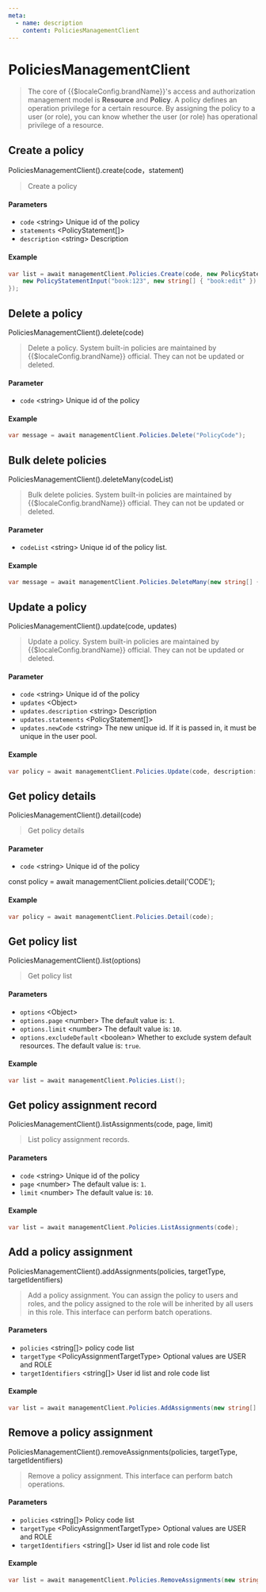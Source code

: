 ```yaml
---
meta:
  - name: description
    content: PoliciesManagementClient
---
```


# PoliciesManagementClient

<LastUpdated/>

> The core of {{$localeConfig.brandName}}'s access and authorization management model is **Resource** and **Policy**. A policy defines an operation privilege for a certain resource. By assigning the policy to a user (or role), you can know whether the user (or role) has operational privilege of a resource.

## Create a policy

PoliciesManagementClient().create(code，statement)

> Create a policy

#### Parameters

- `code` \<string\> Unique id of the policy
- `statements` \<PolicyStatement[]\>
- `description` \<string\> Description

#### Example

```csharp
var list = await managementClient.Policies.Create(code, new PolicyStatementInput[] {
    new PolicyStatementInput("book:123", new string[] { "book:edit" })
});
```

## Delete a policy

PoliciesManagementClient().delete(code)

> Delete a policy. System built-in policies are maintained by {{$localeConfig.brandName}} official. They can not be updated or deleted.

#### Parameter

- `code` \<string\> Unique id of the policy

#### Example

```csharp
var message = await managementClient.Policies.Delete("PolicyCode");
```

## Bulk delete policies

PoliciesManagementClient().deleteMany(codeList)

> Bulk delete policies. System built-in policies are maintained by {{$localeConfig.brandName}} official. They can not be updated or deleted.

#### Parameter

- `codeList` \<string\> Unique id of the policy list.

#### Example

```csharp
var message = await managementClient.Policies.DeleteMany(new string[] { code });
```

## Update a policy 

PoliciesManagementClient().update(code, updates)

> Update a policy. System built-in policies are maintained by {{$localeConfig.brandName}} official. They can not be updated or deleted.

#### Parameter

- `code` \<string\> Unique id of the policy
- `updates` \<Object\>
- `updates.description` \<string\> Description
- `updates.statements` \<PolicyStatement[]\>
- `updates.newCode` \<string\> The new unique id. If it is passed in, it must be unique in the user pool.

#### Example

```csharp
var policy = await managementClient.Policies.Update(code, description: "asd");
```

## Get policy details

PoliciesManagementClient().detail(code)

> Get policy details

#### Parameter

- `code` \<string\> Unique id of the policy

const policy = await managementClient.policies.detail('CODE');

#### Example

```csharp
var policy = await managementClient.Policies.Detail(code);
```

## Get policy list

PoliciesManagementClient().list(options)

> Get policy list

#### Parameters

- `options` \<Object\>
- `options.page` \<number\> The default value is: `1`.
- `options.limit` \<number\> The default value is: `10`.
- `options.excludeDefault` \<boolean\> Whether to exclude system default resources. The default value is: `true`.

#### Example

```csharp
var list = await managementClient.Policies.List();
```

## Get policy assignment record

PoliciesManagementClient().listAssignments(code, page, limit)

> List policy assignment records.

#### Parameters

- `code` \<string\> Unique id of the policy
- `page` \<number\> The default value is: `1`.
- `limit` \<number\> The default value is: `10`.

#### Example

```csharp
var list = await managementClient.Policies.ListAssignments(code);
```

## Add a policy assignment

PoliciesManagementClient().addAssignments(policies, targetType, targetIdentifiers)

> Add a policy assignment. You can assign the policy to users and roles, and the policy assigned to the role will be inherited by all users in this role. This interface can perform batch operations.

#### Parameters

- `policies` \<string[]\> policy code list
- `targetType` \<PolicyAssignmentTargetType\> Optional values are USER and ROLE
- `targetIdentifiers` \<string[]\> User id list and role code list

#### Example

```csharp
var list = await managementClient.Policies.AddAssignments(new string[] { code }, PolicyAssignmentTargetType.USER, new string[] { userId });
```

## Remove a policy assignment

PoliciesManagementClient().removeAssignments(policies, targetType, targetIdentifiers)

> Remove a policy assignment. This interface can perform batch operations.

#### Parameters

- `policies` \<string[]\> Policy code list
- `targetType` \<PolicyAssignmentTargetType\> Optional values are USER and ROLE
- `targetIdentifiers` \<string[]\> User id list and role code list

#### Example

```csharp
var list = await managementClient.Policies.RemoveAssignments(new string[] { code }, PolicyAssignmentTargetType.USER, new string[] { userId });
```
